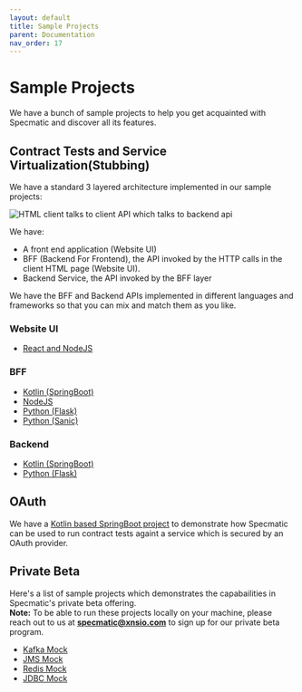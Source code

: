 ```yaml
---
layout: default
title: Sample Projects
parent: Documentation
nav_order: 17
---
```


# Sample Projects

We have a bunch of sample projects to help you get acquainted with Specmatic and discover all its features. 

## Contract Tests and Service Virtualization(Stubbing)

We have a standard 3 layered architecture implemented in our sample projects:

![HTML client talks to client API which talks to backend api](/images/specmatic-sample-architecture.svg)

We have:
- A front end application (Website UI)
- BFF (Backend For Frontend), the API invoked by the HTTP calls in the client HTML page (Website UI).
- Backend Service, the API invoked by the BFF layer

We have the BFF and Backend APIs implemented in different languages and frameworks so that you can mix and match them as you like.


### Website UI
- [React and NodeJS](https://github.com/znsio/specmatic-order-ui-js)

### BFF
- [Kotlin (SpringBoot)](https://github.com/znsio/specmatic-order-bff-java/)
- [NodeJS](https://github.com/znsio/specmatic-order-bff-nodejs/)
- [Python (Flask)](https://github.com/znsio/specmatic-order-bff-python/)
- [Python (Sanic)](https://github.com/znsio/specmatic-order-bff-python-sanic/)

### Backend
- [Kotlin (SpringBoot)](https://github.com/znsio/specmatic-order-api-java)
- [Python (Flask)](https://github.com/znsio/specmatic-order-api-python/)


## OAuth
We have a [Kotlin based SpringBoot project](https://github.com/znsio/specmatic-order-api-java-with-oauth) to demonstrate how Specmatic can be used to run contract tests againt a service which is secured by an OAuth provider.

## Private Beta
Here's a list of sample projects which demonstrates the capabailities in Specmatic's private beta offering.  
**Note:** To be able to run these projects locally on your machine, please reach out to us at **specmatic@xnsio.com** to sign up for our private beta program.

- [Kafka Mock](https://github.com/znsio/specmatic-order-bff-java/)
- [JMS Mock](https://github.com/znsio/specmatic-order-bff-jms/)
- [Redis Mock](https://github.com/znsio/specmatic-redis-sample/)
- [JDBC Mock](https://github.com/znsio/specmatic-jdbc-sample)